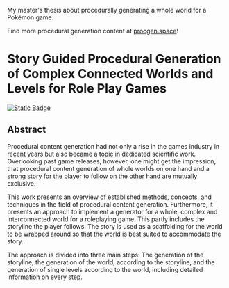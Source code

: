 My master's thesis about procedurally generating a whole world for a Pokémon game.

Find more procedural generation content at [procgen.space](https://procgen.space/resources)!

# Story Guided Procedural Generation of Complex Connected Worlds and Levels for Role Play Games

[![Static Badge](https://img.shields.io/badge/download-PDF-orange)](https://ardordeosis.github.io/Story-Guided-Procedural-Generation-of-Complex-Connected-Worlds-and-Levels-for-Role-Play-Games/thesis-beyer.pdf)

## Abstract

Procedural content generation had not only a rise in the games industry in recent years
but also became a topic in dedicated scientific work. Overlooking past game releases,
however, one might get the impression, that procedural content generation of whole
worlds on one hand and a strong story for the player to follow on the other hand are
mutually exclusive.

This work presents an overview of established methods, concepts, and techniques
in the field of procedural content generation. Furthermore, it presents an approach
to implement a generator for a whole, complex and interconnected world for a roleplaying game. This partly includes the storyline the player follows. The story is used
as a scaffolding for the world to be wrapped around so that the world is best suited to
accommodate the story.

The approach is divided into three main steps: The generation of the storyline, the
generation of the world, according to the storyline, and the generation of single levels
according to the world, including detailed information on every step.
